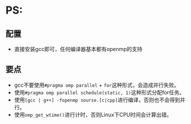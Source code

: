 PS:
===

配置
---
- 直接安装gcc即可，任何编译器基本都有openmp的支持

要点
---
- gcc不要使用`#pragma omp parallel` + `for`这种形式，会造成并行失败。
- 使用`#pragma omp parallel schedule(static, 1)`这种形式分配for任务。
- 使用`[gcc | g++] -fopenmp sourse.[c|cpp]`进行编译，否则也不会得到并行。
- 使用`omp_get_wtime()`进行计时，否则Linux下CPU时间会计算出错。
 
